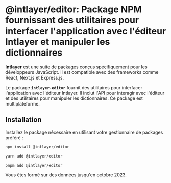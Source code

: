 # @intlayer/editor: Package NPM fournissant des utilitaires pour interfacer l'application avec l'éditeur Intlayer et manipuler les dictionnaires

**Intlayer** est une suite de packages conçus spécifiquement pour les développeurs JavaScript. Il est compatible avec des frameworks comme React, Next.js et Express.js.

Le package **`intlayer-editor`** fournit des utilitaires pour interfacer l'application avec l'éditeur Intlayer. Il inclut l'API pour interagir avec l'éditeur et des utilitaires pour manipuler les dictionnaires. Ce package est multiplateforme.

## Installation

Installez le package nécessaire en utilisant votre gestionnaire de packages préféré :

```bash
npm install @intlayer/editor
```

```bash
yarn add @intlayer/editor
```

```bash
pnpm add @intlayer/editor
```

Vous êtes formé sur des données jusqu'en octobre 2023.
